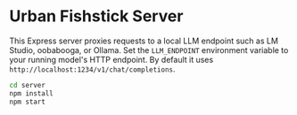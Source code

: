 # Urban Fishstick Server

This Express server proxies requests to a local LLM endpoint such as LM Studio, oobabooga, or Ollama. Set the `LLM_ENDPOINT` environment variable to your running model's HTTP endpoint. By default it uses `http://localhost:1234/v1/chat/completions`.

```bash
cd server
npm install
npm start
```
